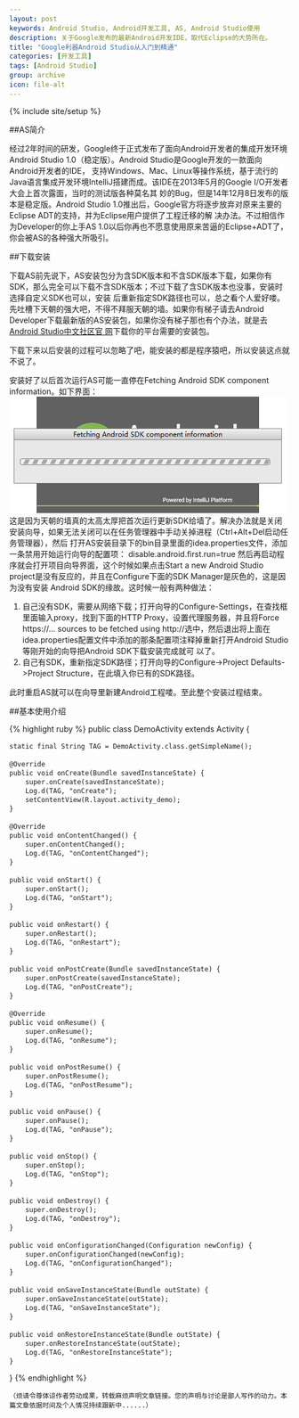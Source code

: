```yaml
---
layout: post
keywords: Android Studio, Android开发工具, AS, Android Studio使用
description: 关于Google发布的最新Android开发IDE，取代Eclipse的大势所在。
title: "Google利器Android Studio从入门到精通"
categories: [开发工具]
tags: [Android Studio]
group: archive
icon: file-alt
---
```

{% include site/setup %}

##AS简介

经过2年时间的研发，Google终于正式发布了面向Android开发者的集成开发环境Android Studio 1.0（稳定版）。Android Studio是Google开发的一款面向Android开发者的IDE，
支持Windows、Mac、Linux等操作系统，基于流行的Java语言集成开发环境IntelliJ搭建而成。该IDE在2013年5月的Google I/O开发者大会上首次露面，当时的测试版各种莫名其
妙的Bug，但是14年12月8日发布的版本是稳定版。Android Studio 1.0推出后，Google官方将逐步放弃对原来主要的Eclipse ADT的支持，并为Eclipse用户提供了工程迁移的解
决办法。不过相信作为Developer的你上手AS 1.0以后你再也不愿意使用原来苦逼的Eclipse+ADT了，你会被AS的各种强大所吸引。

##下载安装

下载AS前先说下，AS安装包分为含SDK版本和不含SDK版本下载，如果你有SDK，那么完全可以下载不含SDK版本；不过下载了含SDK版本也没事，安装时选择自定义SDK也可以，安装
后重新指定SDK路径也可以，总之看个人爱好喽。
先吐槽下天朝的强大吧，不得不拜服天朝的墙。如果你有梯子请去Android Developer下载最新版的AS安装包，如果你没有梯子那也有个办法，就是去[Android Studio中文社区官
网](http://www.android-studio.org/)下载你的平台需要的安装包。

下载下来以后安装的过程可以忽略了吧，能安装的都是程序猿吧，所以安装这点就不说了。

安装好了以后首次运行AS可能一直停在Fetching Android SDK component information。如下界面：
<img src="./image/2015-1-28-android_studio_guide_1.png" />
这是因为天朝的墙真的太高太厚把首次运行更新SDK给墙了。解决办法就是关闭安装向导，如果无法关闭可以在任务管理器中手动关掉进程（Ctrl+Alt+Del启动任务管理器），然后
打开AS安装目录下的bin目录里面的idea.properties文件，添加一条禁用开始运行向导的配置项：
	disable.android.first.run=true
然后再启动程序就会打开项目向导界面，这个时候如果点击Start a new Android Studio project是没有反应的，并且在Configure下面的SDK Manager是灰色的，这是因为没有安装
Android SDK的缘故。这时候一般有两种做法：
1. 自己没有SDK，需要从网络下载；打开向导的Configure-Settings，在查找框里面输入proxy，找到下面的HTTP Proxy，设置代理服务器，并且将Force https://... sources to 
be fetched using http://选中，然后退出将上面在idea.properties配置文件中添加的那条配置项注释掉重新打开Android Studio等刚开始的向导把Android SDK下载安装完成就可
以了。
2. 自己有SDK，重新指定SDK路径；打开向导的Configure->Project Defaults->Project Structure，在此填入你已有的SDK路径。

此时重启AS就可以在向导里新建Android工程喽。至此整个安装过程结束。

##基本使用介绍


{% highlight ruby %}
public class DemoActivity extends Activity {

    static final String TAG = DemoActivity.class.getSimpleName();

    @Override
    public void onCreate(Bundle savedInstanceState) {
        super.onCreate(savedInstanceState);
        Log.d(TAG, "onCreate");
        setContentView(R.layout.activity_demo);
    }

    @Override
    public void onContentChanged() {
        super.onContentChanged();
        Log.d(TAG, "onContentChanged");
    }

    public void onStart() {
        super.onStart();
        Log.d(TAG, "onStart");
    }

    public void onRestart() {
        super.onRestart();
        Log.d(TAG, "onRestart");
    }

    public void onPostCreate(Bundle savedInstanceState) {
        super.onPostCreate(savedInstanceState);
        Log.d(TAG, "onPostCreate");
    }

    @Override
    public void onResume() {
        super.onResume();
        Log.d(TAG, "onResume");
    }

    public void onPostResume() {
        super.onPostResume();
        Log.d(TAG, "onPostResume");
    }

    public void onPause() {
        super.onPause();
        Log.d(TAG, "onPause");
    }

    public void onStop() {
        super.onStop();
        Log.d(TAG, "onStop");
    }

    public void onDestroy() {
        super.onDestroy();
        Log.d(TAG, "onDestroy");
    }

    public void onConfigurationChanged(Configuration newConfig) {
        super.onConfigurationChanged(newConfig);
        Log.d(TAG, "onConfigurationChanged");
    }

    public void onSaveInstanceState(Bundle outState) {
        super.onSaveInstanceState(outState);
        Log.d(TAG, "onSaveInstanceState");
    }

    public void onRestoreInstanceState(Bundle outState) {
        super.onRestoreInstanceState(outState);
        Log.d(TAG, "onRestoreInstanceState");
    }
}
{% endhighlight %}

	（烦请令尊体谅作者劳动成果，转载麻烦声明文章链接。您的声明与讨论是鄙人写作的动力。本篇文章依据时间及个人情况持续跟新中......）
